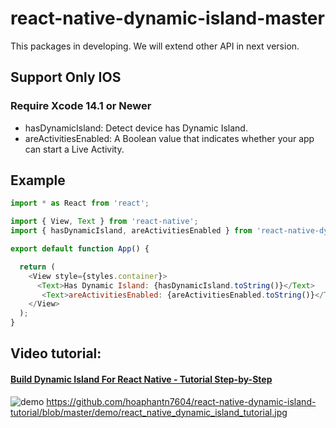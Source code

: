 # react-native-dynamic-island-master
This packages in developing. We will extend other API in next version.

## Support Only IOS

### Require Xcode 14.1 or Newer

- hasDynamicIsland: Detect device has Dynamic Island.
- areActivitiesEnabled: A Boolean value that indicates whether your app can start a Live Activity.
## Example
```js
import * as React from 'react';

import { View, Text } from 'react-native';
import { hasDynamicIsland, areActivitiesEnabled } from 'react-native-dynamic-island-master';

export default function App() {

  return (
    <View style={styles.container}>
      <Text>Has Dynamic Island: {hasDynamicIsland.toString()}</Text>
       <Text>areActivitiesEnabled: {areActivitiesEnabled.toString()}</Text>
    </View>
  );
}

```
## Video tutorial:
#### [Build Dynamic Island For React Native - Tutorial Step-by-Step](https://www.youtube.com/playlist?list=PLpMCFmfT7cNeAJaCEJbKktudFyuxufr2c)

![demo](./demo/react_native_dynamic_island_tutorial.jpg)
https://github.com/hoaphantn7604/react-native-dynamic-island-tutorial/blob/master/demo/react_native_dynamic_island_tutorial.jpg
